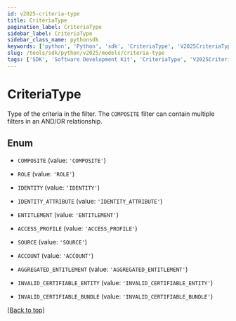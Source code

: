 ```yaml
---
id: v2025-criteria-type
title: CriteriaType
pagination_label: CriteriaType
sidebar_label: CriteriaType
sidebar_class_name: pythonsdk
keywords: ['python', 'Python', 'sdk', 'CriteriaType', 'V2025CriteriaType']
slug: /tools/sdk/python/v2025/models/criteria-type
tags: ['SDK', 'Software Development Kit', 'CriteriaType', 'V2025CriteriaType']
---
```


# CriteriaType

Type of the criteria in the filter. The `COMPOSITE` filter can contain multiple filters in an AND/OR relationship.

## Enum

- `COMPOSITE` (value: `'COMPOSITE'`)

- `ROLE` (value: `'ROLE'`)

- `IDENTITY` (value: `'IDENTITY'`)

- `IDENTITY_ATTRIBUTE` (value: `'IDENTITY_ATTRIBUTE'`)

- `ENTITLEMENT` (value: `'ENTITLEMENT'`)

- `ACCESS_PROFILE` (value: `'ACCESS_PROFILE'`)

- `SOURCE` (value: `'SOURCE'`)

- `ACCOUNT` (value: `'ACCOUNT'`)

- `AGGREGATED_ENTITLEMENT` (value: `'AGGREGATED_ENTITLEMENT'`)

- `INVALID_CERTIFIABLE_ENTITY` (value: `'INVALID_CERTIFIABLE_ENTITY'`)

- `INVALID_CERTIFIABLE_BUNDLE` (value: `'INVALID_CERTIFIABLE_BUNDLE'`)

[[Back to top]](#)
